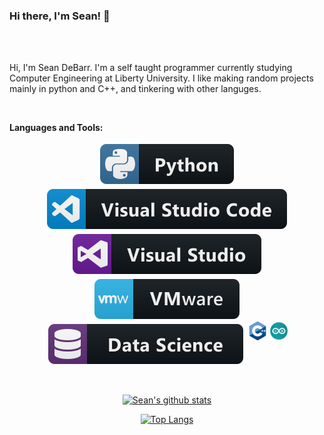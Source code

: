 ### Hi there, I'm Sean! 👋
<!--
![](https://visitor-badge.laobi.icu/badge?page_id=setdebarr.visiter.badge)
-->
<br />
<br />

Hi, I'm Sean DeBarr. I'm a self taught programmer currently studying Computer Engineering at Liberty University.
I like making random projects mainly in python and C++, and tinkering with other languges.

<br />

**Languages and Tools:**
<p align="center">
<img src="https://raw.githubusercontent.com/MikeCodesDotNET/ColoredBadges/d42b4002ba98003c1cec739bbdc0ad81661a4ae6/svg/dev/languages/python.svg" alt="Python" style="vertical-align:top; margin:4px">
<img src="https://raw.githubusercontent.com/MikeCodesDotNET/ColoredBadges/d42b4002ba98003c1cec739bbdc0ad81661a4ae6/svg/dev/tools/visualstudio_code.svg" alt="Visual Studio Code" style="vertical-align:top; margin:4px">
<img src="https://raw.githubusercontent.com/MikeCodesDotNET/ColoredBadges/d42b4002ba98003c1cec739bbdc0ad81661a4ae6/svg/dev/tools/visualstudio.svg" alt="Visual Studio" style="vertical-align:top; margin:4px">
<img src="https://raw.githubusercontent.com/MikeCodesDotNET/ColoredBadges/d42b4002ba98003c1cec739bbdc0ad81661a4ae6/svg/dev/tools/vmware.svg" alt="VMware" style="vertical-align:top; margin:4px">
 <img src="https://raw.githubusercontent.com/MikeCodesDotNET/ColoredBadges/4a38660afb7be89a6032218589b4454a1285c7f8/svg/dev/misc/datascience.svg" alt="Data Science" style="vertical-align:top; margin:4px">
<img height="30" src="https://raw.githubusercontent.com/github/explore/80688e429a7d4ef2fca1e82350fe8e3517d3494d/topics/cpp/cpp.png">
<img height="30" src="https://raw.githubusercontent.com/github/explore/80688e429a7d4ef2fca1e82350fe8e3517d3494d/topics/arduino/arduino.png">
</p>

<br />
<div align="center">

[![Sean's github stats](https://githubstats.debarrportal.net/api?username=setdebarr&show_icons=true&theme=algolia&hide=stars&count_private=true)](https://github.com/anuraghazra/github-readme-stats)

[![Top Langs](https://github-readme-stats.vercel.app/api/top-langs/?username=setdebarr&layout=compact)](https://github.com/anuraghazra/github-readme-stats)

</div>
